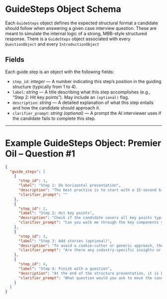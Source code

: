 # GuideSteps Object Schema

Each `GuideSteps` object defines the expected structural format a candidate should follow when answering a given case interview question. These are meant to simulate the internal logic of a strong, MBB-style structured response. There is a `GuideSteps` object associated with every `QuestionObject` and every `IntroductionObject`

## Fields

Each guide step is an object with the following fields:

- `step_id`: *integer* — A number indicating this step’s position in the guiding structure (typically from 1 to 4).
- `label`: *string* — A title describing what this step accomplishes (e.g., “Step 2: Hit key points”). May include an `(optional)` flag.
- `description`: *string* — A detailed explanation of what this step entails and how the candidate should approach it.
- `clarifier_prompt`: *string (optional)* — A prompt the AI interviewer uses if the candidate fails to complete this step.

---

# Example GuideSteps Object: Premier Oil – Question #1

```json
{
  "guide_steps": [
    {
      "step_id": 1,
      "label": "Step 1: Do horizontal presentation",
      "description": "The best practice is to start with a 15-second big-picture overview, e.g., “I’d like to assess this problem through the lens of four areas – first, …; secondly, …; thirdly, …; and finally …”",
      "clarifier_prompt": ""
    },
    {
      "step_id": 2,
      "label": "Step 2: Hit key points",
      "description": "Check if the candidate covers all key points typical for a profitability case structure:\n- Profitability analysis\n  • Revenue analysis\n  • Cost structure\n- Business model\n- External factors\n  • Client segments\n  • Growth rate*\n  • Product portfolio\n  • Competition*\n  • Typical margin\n\n* = less important in this case, as the prompt hints that the pandemic was the root cause.",
      "clarifier_prompt": "Can you walk me through the key components you’d consider when evaluating a company’s profitability?"
    },
    {
      "step_id": 3,
      "label": "Step 3: Add stories (optional)",
      "description": "To avoid a cookie-cutter or generic approach, the candidate can incorporate 2–3 stories or industry-specific insights into their structure, e.g.:\n- “It’s a capex-heavy business, so economies of scale are crucial.”\n- “Crude oil is a commodity highly dependent on global markets, so we don’t determine our pricing strategy much.”\n- “Offshore platforms are likely subject to strict environmental regulation which might manifest in higher costs.”",
      "clarifier_prompt": "Are there any industry-specific insights or contextual stories you might add to strengthen your analysis?"
    },
    {
      "step_id": 4,
      "label": "Step 4: Finish with a question",
      "description": "At the end of the structure presentation, it is helpful for the candidate to show initiative and forward momentum, e.g., “If this approach sounds reasonable, I’d like to start by digging into financials. Do we have revenue data?”",
      "clarifier_prompt": "What question would you ask to move the case forward if your structure seems sound?"
    }
  ]
}
